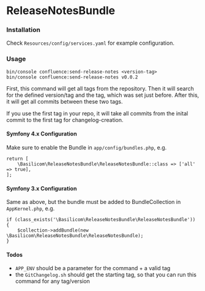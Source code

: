# ReleaseNotesBundle

### Installation
Check `Resources/config/services.yaml` for example configuration.

### Usage
```
bin/console confluence:send-release-notes <version-tag>
bin/console confluence:send-release-notes v0.0.2
```

First, this command will get all tags from the repository.
Then it will search for the defined version/tag and the tag, which was set just before.
After this, it will get all commits between these two tags.

If you use the first tag in your repo, it will take all commits from the inital commit to the first tag for changelog-creation.

#### Symfony 4.x Configuration 
Make sure to enable the Bundle in `app/config/bundles.php`, e.g. 

```
return [
    \Basilicom\ReleaseNotesBundle\ReleaseNotesBundle::class => ['all' => true],
];
```

#### Symfony 3.x Configuration
Same as above, but the bundle must be added to BundleCollection in `AppKernel.php`, e.g. 

```
if (class_exists('\Basilicom\ReleaseNotesBundle\ReleaseNotesBundle')) {
    $collection->addBundle(new \Basilicom\ReleaseNotesBundle\ReleaseNotesBundle);
}
```

#### Todos
* `APP_ENV` should be a parameter for the command + a valid tag
* the `GitChangelog.sh` should get the starting tag, so that you can run this command for any tag/version 
